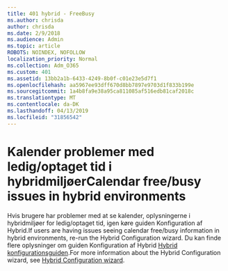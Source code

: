 ```yaml
---
title: 401 hybrid - FreeBusy
ms.author: chrisda
author: chrisda
ms.date: 2/9/2018
ms.audience: Admin
ms.topic: article
ROBOTS: NOINDEX, NOFOLLOW
localization_priority: Normal
ms.collection: Adm_O365
ms.custom: 401
ms.assetid: 13bb2a1b-6433-4249-8b0f-c01e23e5d7f1
ms.openlocfilehash: aa5967ee93dff670d8bb7897e9703d1f833b199e
ms.sourcegitcommit: 1a4b8fa9e38a95ca811085af516edb81caf2018c
ms.translationtype: MT
ms.contentlocale: da-DK
ms.lasthandoff: 04/13/2019
ms.locfileid: "31856542"
---
```

# <a name="calendar-freebusy-issues-in-hybrid-environments"></a><span data-ttu-id="4c39b-102">Kalender problemer med ledig/optaget tid i hybridmiljøer</span><span class="sxs-lookup"><span data-stu-id="4c39b-102">Calendar free/busy issues in hybrid environments</span></span>

<span data-ttu-id="4c39b-103">Hvis brugere har problemer med at se kalender, oplysningerne i hybridmiljøer for ledig/optaget tid, igen køre guiden Konfiguration af Hybrid.</span><span class="sxs-lookup"><span data-stu-id="4c39b-103">If users are having issues seeing calendar free/busy information in hybrid environments, re-run the Hybrid Configuration wizard.</span></span> <span data-ttu-id="4c39b-104">Du kan finde flere oplysninger om guiden Konfiguration af Hybrid [Hybrid konfigurationsguiden](https://go.microsoft.com/fwlink/p/?linkid=528149).</span><span class="sxs-lookup"><span data-stu-id="4c39b-104">For more information about the Hybrid Configuration wizard, see [Hybrid Configuration wizard](https://go.microsoft.com/fwlink/p/?linkid=528149).</span></span>
